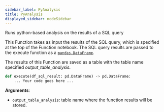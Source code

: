 ```yaml
---
sidebar_label: PyAnalysis
title: PyAnalysis
displayed_sidebar: nodeSidebar
---
```


Runs python-based analysis on the results of a SQL query

This Function takes as input the results of the SQL query, which is specified at the top of the Function notebook.
The SQL query results are passed to the execute function as a [`pandas.DataFrame`](https://pandas.pydata.org/docs/reference/api/pandas.DataFrame.html).

The results of this Function are saved as a table with the table name specified *output_table_analysis*.

```python
def execute(df_sql_result: pd.DataFrame) -> pd.DataFrame:
    ... Your code goes here ...
```

**Arguments**:

- `output_table_analysis`: table name where the function results will be stored.

